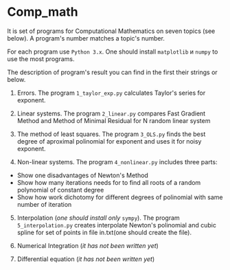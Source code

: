 # Comp_math

It is set of programs for Computational Mathematics on seven topics (see below). A program's number matches a topic's number.

For each program use `Python 3.x`. One should install `matplotlib` и `numpy` to use the most programs.

The description of program's result you can find in the first their strings or below. 

1. Errors. The program `1_taylor_exp.py` calculates Taylor's series for exponent.

2. Linear systems. The program `2_linear.py` compares Fast Gradient Method and Method of Minimal Residual for N random linear system

3. The method of least squares. The program `3_OLS.py` finds the best degree of aproximal polinomial for exponent and uses it for noisy exponent.

4. Non-linear systems. The program `4_nonlinear.py` includes three parts:
* Show one disadvantages of Newton's Method
* Show how many iterations needs for to find all roots of a random polynomial of constant degree
* Show how work dichotomy for different degrees of polinomial with same number of iteration

5. Interpolation (*one should install only* `sympy`). The program `5_interpolation.py` creates interpolate Newton's polinomial and cubic spline for set of points in file in.txt(one should create the file).

6. Numerical Integration (*it has not been written yet*)

7. Differential equation (*it has not been written yet*)
